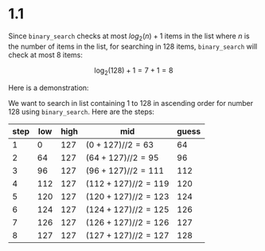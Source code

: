 # 1.1

Since `binary_search` checks at most $log_2(n) + 1$ items in the list where $n$ is the number of items in the list, for searching in 128 items, `binary_search` will check at most 8 items:
```math
	\log_2(128) + 1 = 7 + 1 = 8
```
Here is a demonstration:

We want to search in list containing 1 to 128 in ascending order for number 128 using `binary_search`. Here are the steps:

|step| low | high | mid | guess |
| --- | --- | ---- | --- | ----- |
|1|0|127|$(0+127) // 2 = 63$|64|
|2|64|127|$(64+127)//2=95$|96|
|3|96|127|$(96+127)//2=111$|112|
|4|112|127|$(112+127)//2=119$|120|
|5|120|127|$(120+127)//2=123$|124|
|6|124|127|$(124+127)//2=125$|126|
|7|126|127|$(126+127)//2=126$|127|
|8|127|127|$(127+127)//2=127$|128|
